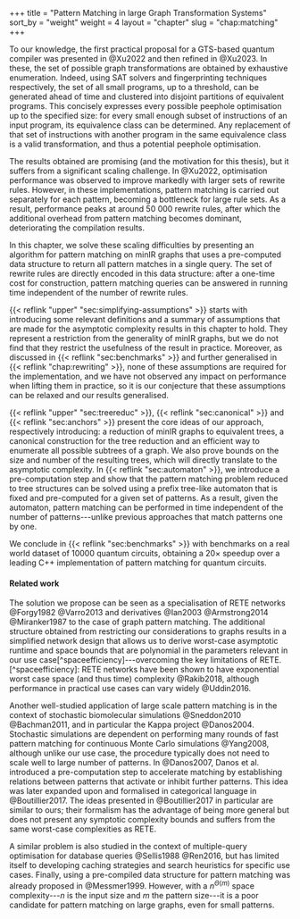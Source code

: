 +++
title = "Pattern Matching in large Graph Transformation Systems"
sort_by = "weight"
weight = 4
layout = "chapter"
slug = "chap:matching"
+++

To our knowledge, the first practical proposal for a GTS-based quantum compiler was presented in @Xu2022 and then refined in @Xu2023. In these, the set of possible graph transformations are obtained by exhaustive enumeration. Indeed, using SAT solvers and fingerprinting techniques respectively, the set of all small programs, up to a threshold, can be generated ahead of time and clustered into disjoint partitions of equivalent programs. This concisely expresses every possible peephole optimisation up to the specified size: for every small enough subset of instructions of an input program, its equivalence class can be determined. Any replacement of that set of instructions with another program in the same equivalence class is a valid transformation, and thus a potential peephole optimisation.

The results obtained are promising (and the motivation for this thesis), but it suffers from a significant scaling challenge. In @Xu2022, optimisation performance was observed to improve markedly with larger sets of rewrite rules. However, in these implementations, pattern matching is carried out separately for each pattern, becoming a bottleneck for large rule sets. As a result, performance peaks at around 50 000 rewrite rules, after which the additional overhead from pattern matching becomes dominant, deteriorating the compilation results.

In this chapter, we solve these scaling difficulties by presenting an algorithm for pattern matching on minIR graphs that uses a pre-computed data structure to return all pattern matches in a single query. The set of rewrite rules are directly encoded in this data structure: after a one-time cost for construction, pattern matching queries can be answered in running time independent of the number of rewrite rules.

{{< reflink "upper" "sec:simplifying-assumptions" >}} starts with introducing some relevant definitions and a summary of assumptions that are made for the asymptotic complexity results in this chapter to hold. They represent a restriction from the generality of minIR graphs, but we do not find that they restrict the usefulness of the result in practice. Moreover, as discussed in {{< reflink "sec:benchmarks" >}} and further generalised in {{< reflink "chap:rewriting" >}}, none of these assumptions are required for the implementation, and we have not observed any impact on performance when lifting them in practice, so it is our conjecture that these assumptions can be relaxed and our results generalised.

{{< reflink "upper" "sec:treereduc" >}}, {{< reflink "sec:canonical" >}} and {{< reflink "sec:anchors" >}} present the core ideas of our approach, respectively introducing: a reduction of minIR graphs to equivalent trees, a canonical construction for the tree reduction and an efficient way to enumerate all possible subtrees of a graph. We also prove bounds on the size and number of the resulting trees, which will directly translate to the asymptotic complexity. In {{< reflink "sec:automaton" >}}, we introduce a pre-computation step and show that the pattern matching problem reduced to tree structures can be solved using a prefix tree-like automaton that is fixed and pre-computed for a given set of patterns. As a result, given the automaton, pattern matching can be performed in time independent of the number of patterns---unlike previous approaches that match patterns one by one.

We conclude in {{< reflink "sec:benchmarks" >}} with benchmarks on a real world dataset of 10000 quantum circuits, obtaining a $20\times$ speedup over a leading C++ implementation of pattern matching for quantum circuits.

#### Related work

The solution we propose can be seen as a specialisation of RETE networks @Forgy1982 @Varro2013 and derivatives @Ian2003 @Armstrong2014 @Miranker1987 to the case of graph pattern matching. The additional structure obtained from restricting our considerations to graphs results in a simplified network design that allows us to derive worst-case asymptotic runtime and space bounds that are polynomial in the parameters relevant in our use case[^spaceefficiency]---overcoming the key limitations of RETE. [^spaceefficiency]: RETE networks have been shown to have exponential worst case space (and thus time) complexity @Rakib2018, although performance in practical use cases can vary widely @Uddin2016.

Another well-studied application of large scale pattern matching is in the context of stochastic biomolecular simulations @Sneddon2010 @Bachman2011, and in particular the Kappa project @Danos2004. Stochastic simulations are dependent on performing many rounds of fast pattern matching for continuous Monte Carlo simulations @Yang2008, although unlike our use case, the procedure typically does not need to scale well to large number of patterns. In @Danos2007, Danos et al. introduced a pre-computation step to accelerate matching by establishing relations between patterns that activate or inhibit further patterns. This idea was later expanded upon and formalised in categorical language in @Boutillier2017. The ideas presented in @Boutillier2017 in particular are similar to ours; their formalism has the advantage of being more general but does not present any symptotic complexity bounds and suffers from the same worst-case complexities as RETE.

A similar problem is also studied in the context of multiple-query optimisation for database queries @Sellis1988 @Ren2016, but has limited itself to developing caching strategies and search heuristics for specific use cases. Finally, using a pre-compiled data structure for pattern matching was already proposed in @Messmer1999. However, with a $n^{\Theta(m)}$ space complexity---$n$ is the input size and $m$ the pattern size---it is a poor candidate for pattern matching on large graphs, even for small patterns.
